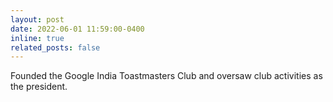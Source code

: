```yaml
---
layout: post
date: 2022-06-01 11:59:00-0400
inline: true
related_posts: false
---
```


Founded the Google India Toastmasters Club and oversaw club activities as the president.
